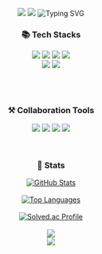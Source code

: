 <p align="center">
<img src="https://capsule-render.vercel.app/api?type=waving&color=5882FA&height=130&section=header&text=&fontSize=0" />
<img src="https://capsule-render.vercel.app/api?type=venom&color=auto&height=300&section=header&text=Hi%20I'm%20Junseo&fontSize=90">
<img src="https://readme-typing-svg.demolab.com?font=Fira+Code&pause=1000&color=56A0F7&center=true&random=false&width=570&lines=I'm+a+student+learning+computer+science!" alt="Typing SVG" />
</p>


<h3 align="center">📚 Tech Stacks</h3>
<p align="center">
<img src="https://img.shields.io/badge/React-20232A?style=for-the-badge&logo=react&logoColor=61DAFB"/>
<img src="https://img.shields.io/badge/HTML-239120?style=for-the-badge&logo=html5&logoColor=white"/>
<img src="https://img.shields.io/badge/CSS-239120?&style=for-the-badge&logo=css3&logoColor=white"/>
<img src="https://img.shields.io/badge/JavaScript-F7DF1E?style=for-the-badge&logo=JavaScript&logoColor=white"/>
<br>
<img src="https://img.shields.io/badge/C-00599C?style=for-the-badge&logo=c&logoColor=white"/>
<img src="https://img.shields.io/badge/C%2B%2B-00599C?style=for-the-badge&logo=c%2B%2B&logoColor=white"/>
</p>

<br>
<br>
<h3 align="center">⚒ Collaboration Tools</h3>
<p align="center">
<img src="https://img.shields.io/badge/GIT-E44C30?style=for-the-badge&logo=git&logoColor=white"/>
<img src="https://img.shields.io/badge/GitHub-100000?style=for-the-badge&logo=github&logoColor=white"/>
<img src="https://img.shields.io/badge/Notion-000000?style=for-the-badge&logo=notion&logoColor=white"/>
<img src="https://img.shields.io/badge/Figma-F24E1E?style=for-the-badge&logo=figma&logoColor=white"/>
</p>

<br>
<h3 align="center">👀 Stats</h3>

<p align="center">
   <a href="https://github.com/oesnuj">
     <!--GitHub 스택-->
    <img src="https://github-readme-stats.vercel.app/api?username=oesnuj&show_icons=true&bg_color=00000000&layout=compact&theme=holi" alt="GitHub Stats">
  </a>
  <br>
  <br>
  <a href="https://github.com/oesnuj">
    <!--GitHub 언어 사용빈도-->
    <img src="https://github-readme-stats.vercel.app/api/top-langs/?username=oesnuj&layout=compact&theme=github_dark" alt="Top Languages">
  </a>
  <br>
  <br>
  <a href="https://solved.ac/oesnuj">
    <!--내 백준 티어-->
    <img src="http://mazassumnida.wtf/api/v2/generate_badge?boj=oesnuj" alt="Solved.ac Profile">
  </a>
  <br>
  <br>
  <!--GitHub Hit rates-->
  <a href="https://hits.seeyoufarm.com"><img src="https://hits.seeyoufarm.com/api/count/incr/badge.svg?url=https%3A%2F%2Fgithub.com%2Foesnuj&count_bg=%233D89C8&title_bg=%23555555&icon=&icon_color=%23E7E7E7&title=%F0%9F%91%8Dhits+&edge_flat=true"/></a>
   <br>
   <img src="https://capsule-render.vercel.app/api?type=waving&color=5882FA&height=100&section=footer&text=&fontSize=0" />
</p>

<!--
**oesnuj/oesnuj** is a ✨ _special_ ✨ repository because its `README.md` (this file) appears on your GitHub profile.

Here are some ideas to get you started:

- 🔭 I’m currently working on ...
- 🌱 I’m currently learning ...
- 👯 I’m looking to collaborate on ...
- 🤔 I’m looking for help with ...
- 💬 Ask me about ...
- 📫 How to reach me: ...
- 😄 Pronouns: ...
- ⚡ Fun fact: ...
-->
